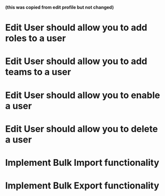 **(this was copied from edit profile but not changed)**

# Edit User should allow you to add roles to a user

# Edit User should allow you to add teams to a user

# Edit User should allow you to enable a user

# Edit User should allow you to delete a user

# Implement Bulk Import functionality

# Implement Bulk Export functionality
